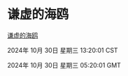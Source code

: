 # 谦虚的海鸥
[谦虚的海鸥](http://219.139.197.74:56308/qxdho/course/base/hotlink/index.php)

2024年 10月 30日 星期三 13:20:01 CST

2024年 10月 30日 星期三 05:20:01 GMT
